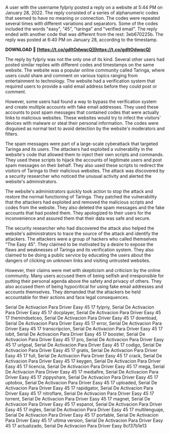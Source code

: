 
 
A user with the username fylpriy posted a reply on a website at 5:44 PM on January 28, 2022. The reply consisted of a series of alphanumeric codes that seemed to have no meaning or connection. The codes were repeated several times with different variations and separators. Some of the codes included the words "easy", "45", "taringa" and "verified email". The reply ended with another code that was different from the rest: 3eb670225b. The reply was posted at 6:40 PM on January 28, according to the timestamp.
 
**DOWNLOAD 🔗 [https://t.co/gdItOdwqcQ](https://t.co/gdItOdwqcQ)**


  
The reply by fylpriy was not the only one of its kind. Several other users had posted similar replies with different codes and timestamps on the same website. The website was a popular online community called Taringa, where users could share and comment on various topics ranging from entertainment to technology. The website had a verification system that required users to provide a valid email address before they could post or comment.
  
However, some users had found a way to bypass the verification system and create multiple accounts with fake email addresses. They used these accounts to post spam messages that contained codes that were actually links to malicious websites. These websites would try to infect the visitors' devices with malware or steal their personal information. The codes were disguised as normal text to avoid detection by the website's moderators and filters.
  
The spam messages were part of a large-scale cyberattack that targeted Taringa and its users. The attackers had exploited a vulnerability in the website's code that allowed them to inject their own scripts and commands. They used these scripts to hijack the accounts of legitimate users and post spam messages on their behalf. They also used these scripts to redirect the visitors of Taringa to their malicious websites. The attack was discovered by a security researcher who noticed the unusual activity and alerted the website's administrators.
  
The website's administrators quickly took action to stop the attack and restore the normal functioning of Taringa. They patched the vulnerability that the attackers had exploited and removed the malicious scripts and codes from the website. They also deleted the spam messages and the fake accounts that had posted them. They apologized to their users for the inconvenience and assured them that their data was safe and secure.
  
The security researcher who had discovered the attack also helped the website's administrators to trace the source of the attack and identify the attackers. The attackers were a group of hackers who called themselves "The Easy 45". They claimed to be motivated by a desire to expose the flaws and weaknesses of Taringa and its verification system. They also claimed to be doing a public service by educating the users about the dangers of clicking on unknown links and visiting untrusted websites.
  
However, their claims were met with skepticism and criticism by the online community. Many users accused them of being selfish and irresponsible for putting their personal agenda above the safety and privacy of others. They also accused them of being hypocritical for using fake email addresses and accounts themselves. They demanded that the attackers be held accountable for their actions and face legal consequences.
 
Serial De Activacion Para Driver Easy 45 17 fylpriy,  Serial De Activacion Para Driver Easy 45 17 docplayer,  Serial De Activacion Para Driver Easy 45 17 themindsetceo,  Serial De Activacion Para Driver Easy 45 17 download,  Serial De Activacion Para Driver Easy 45 17 error,  Serial De Activacion Para Driver Easy 45 17 transcripcion,  Serial De Activacion Para Driver Easy 45 17 iobit,  Serial De Activacion Para Driver Easy 45 17 booster,  Serial De Activacion Para Driver Easy 45 17 pro,  Serial De Activacion Para Driver Easy 45 17 urlgoal,  Serial De Activacion Para Driver Easy 45 17 codigo,  Serial De Activacion Para Driver Easy 45 17 gratis,  Serial De Activacion Para Driver Easy 45 17 full,  Serial De Activacion Para Driver Easy 45 17 crack,  Serial De Activacion Para Driver Easy 45 17 keygen,  Serial De Activacion Para Driver Easy 45 17 licencia,  Serial De Activacion Para Driver Easy 45 17 mega,  Serial De Activacion Para Driver Easy 45 17 mediafire,  Serial De Activacion Para Driver Easy 45 17 zippyshare,  Serial De Activacion Para Driver Easy 45 17 uptobox,  Serial De Activacion Para Driver Easy 45 17 uploaded,  Serial De Activacion Para Driver Easy 45 17 rapidgator,  Serial De Activacion Para Driver Easy 45 17 nitroflare,  Serial De Activacion Para Driver Easy 45 17 torrent,  Serial De Activacion Para Driver Easy 45 17 magnet,  Serial De Activacion Para Driver Easy 45 17 espanol,  Serial De Activacion Para Driver Easy 45 17 ingles,  Serial De Activacion Para Driver Easy 45 17 multilenguaje,  Serial De Activacion Para Driver Easy 45 17 portable,  Serial De Activacion Para Driver Easy 45 17 ultima version,  Serial De Activacion Para Driver Easy 45 17 actualizado,  Serial De Activacion Para Driver Easy
 8cf37b1e13
 
